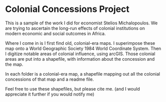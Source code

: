 # Colonial Concessions Project

This is a sample of the work I did for economist Stelios Michalopoulos. We are trying to ascertain the long-run effects of colonial institutions on modern economic and social outcomes in Africa. 

Where I come in is I first find old, colonial-era maps. I superimpose these map onto a World Geographic Society 1984 World Coordinate System. Then I digitize notable areas of colonial influence, using arcGIS. Those colonial areas are put into a shapefile, with information about the concession and the map.

In each folder is a colonial-era map, a shapefile mapping out all the colonial concessions of that map and a readme file.

Feel free to use these shapefiles, but please cite me. (and I would appreciate it further if you would notify me)
